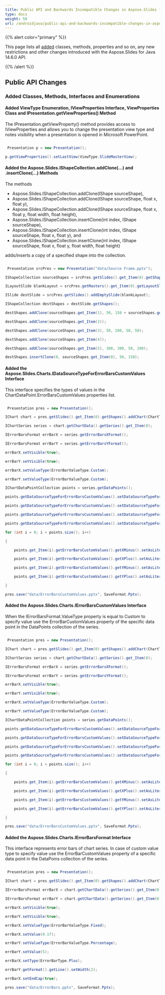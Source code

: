```yaml
---
title: Public API and Backwards Incompatible Changes in Aspose.Slides for Java 14.6.0
type: docs
weight: 50
url: /androidjava/public-api-and-backwards-incompatible-changes-in-aspose-slides-for-java-14-6-0/
---
```


{{% alert color="primary" %}} 

This page lists all [added](/slides/java/public-api-and-backwards-incompatible-changes-in-aspose-slides-for-java-14-6-0/) classes, methods, properties and so on, any new restrictions and other changes introduced with the Aspose.Slides for Java 14.6.0 API.

{{% /alert %}} 
## **Public API Changes**
### **Added Classes, Methods, Interfaces and Enumerations**
#### **Added ViewType Enumeration, IViewProperties Interface, ViewProperties Class and IPresentation.getViewProperties() Method**
The IPresentation.getViewProperty() method provides access to IViewProperties and allows you to change the presentation view type and notes visibility when a presentation is opened in Microsoft PowerPoint.

``` java

 Presentation p = new Presentation();

p.getViewProperties().setLastView(ViewType.SlideMasterView);

```
#### **Added the Aspose.Slides.IShapeCollection.addClone(...) and .insertClone(...) Methods**
The methods

- Aspose.Slides.IShapeCollection.addClone(IShape sourceShape),
- Aspose.Slides.IShapeCollection.addClone(IShape sourceShape, float x, float y),
- Aspose.Slides.IShapeCollection.addClone(IShape sourceShape, float x, float y, float width, float height),
- Aspose.Slides.IShapeCollection.insertClone(int index, IShape sourceShape),
- Aspose.Slides.IShapeCollection.insertClone(int index, IShape sourceShape, float x, float y), and
- Aspose.Slides.IShapeCollection.insertClone(int index, IShape sourceShape, float x, float y, float width, float height)

adds/inserts a copy of a specified shape into the collection. 

``` java

 Presentation srcPres = new Presentation("data/Source Frame.pptx");

IShapeCollection sourceShapes = srcPres.getSlides().get_Item(0).getShapes();

ILayoutSlide blankLayout = srcPres.getMasters().get_Item(0).getLayoutSlides().getByType(SlideLayoutType.Blank);

ISlide destSlide = srcPres.getSlides().addEmptySlide(blankLayout);

IShapeCollection destShapes = destSlide.getShapes();

destShapes.addClone(sourceShapes.get_Item(1), 50, 150 + sourceShapes.get_Item(0).getHeight());

destShapes.addClone(sourceShapes.get_Item(2));

destShapes.addClone(sourceShapes.get_Item(3), 50, 200, 50, 50);

destShapes.addClone(sourceShapes.get_Item(4));

destShapes.addClone(sourceShapes.get_Item(5), 300, 300, 50, 200);

destShapes.insertClone(0, sourceShapes.get_Item(0), 50, 150);

```
#### **Added the Aspose.Slides.Charts.IDataSourceTypeForErrorBarsCustomValues Interface**
This interface specifies the types of values in the ChartDataPoint.ErrorBarsCustomValues properties list.

``` java

 Presentation pres = new Presentation();

IChart chart = pres.getSlides().get_Item(0).getShapes().addChart(ChartType.Bubble, 50, 50, 400, 300, true);

IChartSeries series = chart.getChartData().getSeries().get_Item(0);

IErrorBarsFormat errBarX = series.getErrorBarsXFormat();

IErrorBarsFormat errBarY = series.getErrorBarsYFormat();

errBarX.setVisible(true);

errBarY.setVisible(true);

errBarX.setValueType(ErrorBarValueType.Custom);

errBarY.setValueType(ErrorBarValueType.Custom);

IChartDataPointCollection points = series.getDataPoints();

points.getDataSourceTypeForErrorBarsCustomValues().setDataSourceTypeForXPlusValues(DataSourceType.DoubleLiterals);

points.getDataSourceTypeForErrorBarsCustomValues().setDataSourceTypeForXMinusValues(DataSourceType.DoubleLiterals);

points.getDataSourceTypeForErrorBarsCustomValues().setDataSourceTypeForYPlusValues(DataSourceType.DoubleLiterals);

points.getDataSourceTypeForErrorBarsCustomValues().setDataSourceTypeForYMinusValues(DataSourceType.DoubleLiterals);

for (int i = 0; i < points.size(); i++)

{

    points.get_Item(i).getErrorBarsCustomValues().getXMinus().setAsLiteralDouble(i + 1);

    points.get_Item(i).getErrorBarsCustomValues().getXPlus().setAsLiteralDouble(i + 1);

    points.get_Item(i).getErrorBarsCustomValues().getYMinus().setAsLiteralDouble(i + 1);

    points.get_Item(i).getErrorBarsCustomValues().getYPlus().setAsLiteralDouble(i + 1);

}

pres.save("data/ErrorBarsCustomValues.pptx", SaveFormat.Pptx);

```
#### **Added the Aspose.Slides.Charts.IErrorBarsCustomValues Interface**
When the IErrorBarsFormat.ValueType property is equal to Custom to specify value use the ErrorBarCustomValues property of the specific data point in the DataPoints collection of the series.

``` java

 Presentation pres = new Presentation();

IChart chart = pres.getSlides().get_Item(0).getShapes().addChart(ChartType.Bubble, 50, 50, 400, 300, true);

IChartSeries series = chart.getChartData().getSeries().get_Item(0);

IErrorBarsFormat errBarX = series.getErrorBarsXFormat();

IErrorBarsFormat errBarY = series.getErrorBarsYFormat();

errBarX.setVisible(true);

errBarY.setVisible(true);

errBarX.setValueType(ErrorBarValueType.Custom);

errBarY.setValueType(ErrorBarValueType.Custom);

IChartDataPointCollection points = series.getDataPoints();

points.getDataSourceTypeForErrorBarsCustomValues().setDataSourceTypeForXPlusValues(DataSourceType.DoubleLiterals);

points.getDataSourceTypeForErrorBarsCustomValues().setDataSourceTypeForXMinusValues(DataSourceType.DoubleLiterals);

points.getDataSourceTypeForErrorBarsCustomValues().setDataSourceTypeForYPlusValues(DataSourceType.DoubleLiterals);

points.getDataSourceTypeForErrorBarsCustomValues().setDataSourceTypeForYMinusValues(DataSourceType.DoubleLiterals);

for (int i = 0; i < points.size(); i++)

{

    points.get_Item(i).getErrorBarsCustomValues().getXMinus().setAsLiteralDouble(i + 1);

    points.get_Item(i).getErrorBarsCustomValues().getXPlus().setAsLiteralDouble(i + 1);

    points.get_Item(i).getErrorBarsCustomValues().getYMinus().setAsLiteralDouble(i + 1);

    points.get_Item(i).getErrorBarsCustomValues().getYPlus().setAsLiteralDouble(i + 1);

}

pres.save("data/ErrorBarsCustomValues.pptx", SaveFormat.Pptx);

```
#### **Added the Aspose.Slides.Charts.IErrorBarsFormat Interface**
This interface represents error bars of chart series.
In case of custom value type to specify value use the ErrorBarCustomValues property of a specific data point in the DataPoins collection of the series.

``` java

 Presentation pres = new Presentation();

IChart chart = pres.getSlides().get_Item(0).getShapes().addChart(ChartType.Bubble, 50, 50, 400, 300, true);

IErrorBarsFormat errBarX = chart.getChartData().getSeries().get_Item(0).getErrorBarsXFormat();

IErrorBarsFormat errBarY = chart.getChartData().getSeries().get_Item(0).getErrorBarsYFormat();

errBarX.setVisible(true);

errBarY.setVisible(true);

errBarX.setValueType(ErrorBarValueType.Fixed);

errBarX.setValue(0.1f);

errBarY.setValueType(ErrorBarValueType.Percentage);

errBarY.setValue(5);

errBarX.setType(ErrorBarType.Plus);

errBarY.getFormat().getLine().setWidth(2);

errBarX.setEndCap(true);

pres.save("data/ErrorBars.pptx", SaveFormat.Pptx);

```
